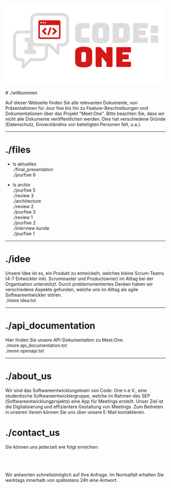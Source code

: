 <script src="https://kit.fontawesome.com/1028ae0f5b.js" crossorigin="anonymous"></script>
<style>a {text-decoration: none;}</style>
<p align="center">
    <img src="assets/images/codeone-logo-white.svg" width=512 heigth=256 />
</p>
# ./willkommen

Auf dieser Webseite finden Sie alle relevanten Dokumente, von Präsentationen für Jour fixe bis hin zu Feature-Beschreibungen und Dokumentationen über das Projekt "Meet:One".
Bitte beachten Sie, dass wir nicht alle Dokumente veröffentlichen werden. Dies hat verschiedene Gründe (Datenschutz, Einverständnis von beteiligten Personen felt, u.a.).
* * *  
  
# ./files  

* ls aktuelles  
[./final_presentation](./pages/final_presentation/)  
[./jourfixe 6](./pages/jourfixe_6/)  

* ls archiv  
[./jourfixe 5](./pages/jourfixe_5/)  
[./review 3](./pages/review_3/)  
[./architecture](./pages/architecture/)    
[./review 2](./pages/review_2/)  
[./jourfixe 3](./pages/jourfixe_3/)  
[./review 1](./pages/review_1/)  
[./jourfixe 2](./pages/jourfixe_2/)  
[./interview kunde](pages/interviews/)  
[./jourfixe 1](./pages/jourfixe_1/)  

* * *  
# ./idee
Unsere Idee ist es, ein Produkt zu entwickeln, welches kleine Scrum-Teams (4-7 Entwickler inkl. Scrummaster und Productowner) im Alltag
bei der Organisation unterstützt. Durch problemorientiertes Denken haben wir verschiedene Aspekte gefunden, welche uns im Alltag als agile Softwareentwickler stören.  
[./more idea.txt](./pages/ideas/)

* * *
# ./api_documentation
Hier finden Sie unsere API-Dokumentation zu Meet:One.  
[./more api_documentation.txt](./pages/api_documentation/index.html)  
[./more openapi.txt](./pages/api_documentation/spec.yaml)

* * *
# ./about_us
Wir sind das Softwareentwicklungsteam von Code: One n.e.V., eine studentische Softwareentwicklergruppe, welche im Rahmen des SEP (Softwareentwicklungprojekts) eine App für Meetings erstellt. Unser Ziel ist die Digitalisierung und effizientere Gestaltung von Meetings. 
Zum Beitreten in unseren Verein können Sie uns über unsere E-Mail kontaktieren.

# ./contact_us

Sie können uns jederzeit wie folgt erreichen:  
<p align="center">
    <a href="mailto:support@codeone.space?subject=Anfrage%20zum%20SEP%20-%20" style="font-size:35px; text-decoration: none; color: white;"><i class="fa-solid fa-envelope"></i><span style="font-size: 16px; text-decoration: none; position:relative;top:-8px; left: 13px; text-decoration:underline;">support@codeone.space</span></a>
</p>

Wir antworten schnellstmöglich auf Ihre Anfrage. Im Normalfall erhalten Sie werktags innerhalb von spätestens 24h eine Antwort.
